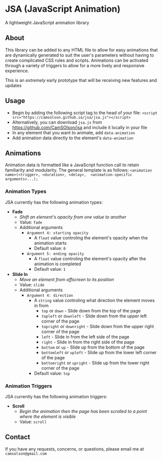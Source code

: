 # JSA (JavaScript Animation)
A lightweight JavaScript animation library

## About
This library can be added to any HTML file to allow for easy animations that are dynamically generated to suit the user's parameters without having to create complicated CSS rules and scripts. Animations can be activated through a variety of triggers to allow for a more lively and responsive experience.

This is an *extremely* early prototype that will be receiving new features and updates 

## Usage
* Begin by adding the following script tag to the head of your file: `<script src="https://camsolson.github.io/jsa/jsa.js"></script>`
* Alternatively, you can download `jsa.js` from https://github.com/CamSOlson/jsa and include it locally in your file
* In any element that you want to animate, add `data-animation`
* Add animation data directly to the element's `data-animation`

## Animations
Animation data is formatted like a JavaScript function call to retain familiarity and modularity. The general template is as follows: `<animation name>(<trigger>, <duration>, <delay>,  <animation-specific arguments>...);`

### Animation Types
JSA currently has the following animation types:
* **Fade** 
  * *Shift an element's opacity from one value to another*
  * Value: `fade`
  * Additional arguments
    * `Argument 4: starting opacity` 
      * A `float` value controling the element's opacity when the animation starts
      * Default value: `0`
    * `Argument 5: ending opacity` 
      * A `float` value controling the element's opacity after the animation is completed
      * Default value: `1`
* **Slide In**
  * *Move an element from offscreen to its position*
  * Value: `slide`
  * Additional arguments
    * `Argument 4: direction` 
      * A `string` value controling what direction the element moves in from
        * `top` or `down` - Slide down from the top of the page
        * `topleft` or `downleft` - Slide down from the upper left corner of the page
        * `topright` or `downright` - Slide down from the upper right corner of the page
        * `left` - Slide in from the left side of the page
        * `right` - Slide in from the right side of the page
        * `bottom` or `up` - Slide up from the bottom of the page
        * `bottomleft` or `upleft` - Slide up from the lower left corner of the page
        * `bottomright` or `upright` - Slide up from the lower right corner of the page
      * Default value: `top`

### Animation Triggers
JSA currently has the following animation triggers:
* **Scroll**
  * *Begin the animation then the page has been scrolled to a point where the element is visible*
  * Value: `scroll`
  
## Contact
If you have any requests, concerns, or questions, please email me at `camsolson@gmail.com`
